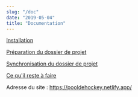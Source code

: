 ```yaml
---
slug: "/doc"
date: "2019-05-04"
title: "Documentation"
---
```

[Installation](/install)

[Préparation du dossier de projet](/dossier)

[Synchronisation du dossier de projet](/sync)

[Ce qu'il reste à faire](/afaire)

Adresse du site : https://pooldehockey.netlify.app/

